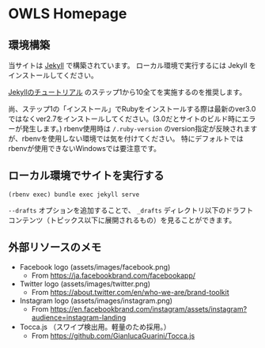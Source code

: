 # OWLS Homepage

## 環境構築

当サイトは [Jekyll](https://jekyllrb-ja.github.io/) で構築されています。
ローカル環境で実行するには Jekyll をインストールしてください。

[Jekyllのチュートリアル](https://jekyllrb-ja.github.io/docs/step-by-step/01-setup/) のステップ1から10全てを実施するのを推奨します。

尚、ステップ1の「インストール」でRubyをインストールする際は最新のver3.0ではなくver2.7をインストールしてください。(3.0だとサイトのビルド時にエラーが発生します。)
rbenv使用時は `/.ruby-version` のversion指定が反映されますが、rbenvを使用しない環境では気を付けてください。
特にデフォルトではrbenvが使用できないWindowsでは要注意です。

## ローカル環境でサイトを実行する

```
(rbenv exec) bundle exec jekyll serve
```

`--drafts` オプションを追加することで、 `_drafts` ディレクトリ以下のドラフトコンテンツ（トピックス以下に展開されるもの）を見ることができます。

## 外部リソースのメモ

* Facebook logo (assets/images/facebook.png)
  - From https://ja.facebookbrand.com/facebookapp/
* Twitter logo (assets/images/twitter.png)
  - From https://about.twitter.com/en/who-we-are/brand-toolkit
* Instagram logo (assets/images/instagram.png)
  - From https://en.facebookbrand.com/instagram/assets/instagram?audience=instagram-landing
* Tocca.js （スワイプ検出用。軽量のため採用。）
  - From https://github.com/GianlucaGuarini/Tocca.js